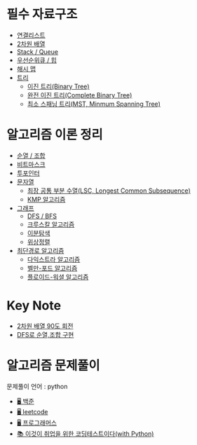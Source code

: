 # 필수 자료구조
* [연결리스트](note/dataStructure/linked_list.md)
* [2차원 배열](note/dataStructure/2dm_list.md)
* [Stack / Queue](note/dataStructure/stack_queue.md)
* [우선순위큐 / 힙](note/dataStructure/queue_heap.md)
* [해시 맵](note/dataStructure/hash_map.md)
* [트리](note/dataStructure/tree.md)
    * [이진 트리(Binary Tree)](note/dataStructure/binary_tree.md)
    * [완전 이진 트리(Complete Binary Tree)](note/dataStructure/complete_binary_tree.md)
    * [최소 스패닝 트리(MST, Minmum Spanning Tree)](note/dataStructure/msp.md)

# 알고리즘 이론 정리
* [순열 / 조합]()
* [비트마스크]()
* [투포인터]()
* [문자열]()
    * [최장 공통 부분 수열(LSC, Longest Common Subsequence)]()
    * [KMP 알고리즘]()
* [그래프]()
    * [DFS / BFS](note/algorithm/DFS_BFS.md)
    * [크루스칼 알고리즘]()
    * [이분탐색]()
    * [위상정렬]()
* [최단경로 알고리즘]()
    * [다익스트라 알고리즘]()
    * [벨만-포드 알고리즘]()
    * [플로이드-워셜 알고리즘]()

# Key Note
* [2차원 배열 90도 회전](note/keyNote/rotateMatrix.md)
* [DFS로 순열,조합 구현](note/keyNote/dfsPerCombi.md)

# 알고리즘 문제풀이
문제풀이 언어 : python
* [🖥 백준](exercise/baekjoon)
* [🖥 leetcode](exercise/leetcode)
* [🖥 프로그래머스](exercise/programmers)
* [📚 이것이 취업을 위한 코딩테스트이다(with Python)](https://github.com/SeeunChoi1/python-for-coding-test)